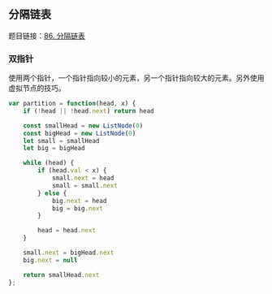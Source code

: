 ## 分隔链表

题目链接：[86. 分隔链表](https://leetcode-cn.com/problems/partition-list/)

### 双指针

使用两个指针，一个指针指向较小的元素，另一个指针指向较大的元素。另外使用虚拟节点的技巧。

```js
var partition = function(head, x) {
    if (!head || !head.next) return head

    const smallHead = new ListNode(0)
    const bigHead = new ListNode(0)
    let small = smallHead
    let big = bigHead

    while (head) {
        if (head.val < x) {
            small.next = head
            small = small.next
        } else {
            big.next = head
            big = big.next
        }

        head = head.next
    }

    small.next = bigHead.next
    big.next = null

    return smallHead.next
};
```
